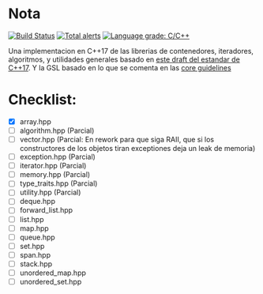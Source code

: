 Nota
====

[![Build Status](https://travis-ci.com/Polo123456789/contenedoresSTL.svg?branch=main)](https://travis-ci.com/Polo123456789/contenedoresSTL)
[![Total alerts](https://img.shields.io/lgtm/alerts/g/Polo123456789/contenedoresSTL.svg?logo=lgtm&logoWidth=18)](https://lgtm.com/projects/g/Polo123456789/contenedoresSTL/alerts/)
[![Language grade: C/C++](https://img.shields.io/lgtm/grade/cpp/g/Polo123456789/contenedoresSTL.svg?logo=lgtm&logoWidth=18)](https://lgtm.com/projects/g/Polo123456789/contenedoresSTL/context:cpp)

Una implementacion en C++17 de las librerias de contenedores, iteradores,
algoritmos, y utilidades generales basado en [este draft del estandar de
C++17](docs/cpp17-draft.pdf). Y la GSL basado en lo que se comenta en las [core
guidelines](https://isocpp.github.io/CppCoreGuidelines/CppCoreGuidelines#S-gsl)


Checklist:
==========

* [X] array.hpp
* [ ] algorithm.hpp (Parcial)
* [ ] vector.hpp (Parcial: En rework para que siga RAII, que si los
  constructores de los objetos tiran exceptiones deja un leak de memoria)
* [ ] exception.hpp (Parcial)
* [ ] iterator.hpp (Parcial)
* [ ] memory.hpp (Parcial)
* [ ] type_traits.hpp (Parcial)
* [ ] utility.hpp (Parcial)
* [ ] deque.hpp
* [ ] forward_list.hpp
* [ ] list.hpp
* [ ] map.hpp
* [ ] queue.hpp
* [ ] set.hpp
* [ ] span.hpp
* [ ] stack.hpp
* [ ] unordered_map.hpp
* [ ] unordered_set.hpp
